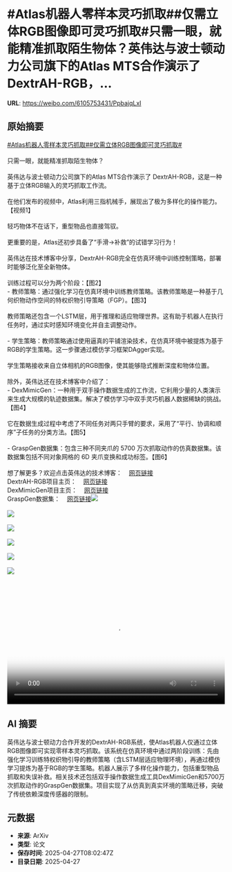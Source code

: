 # #Atlas机器人零样本灵巧抓取##仅需立体RGB图像即可灵巧抓取#只需一眼，就能精准抓取陌生物体？英伟达与波士顿动力公司旗下的Atlas MTS合作演示了 DextrAH-RGB，...

**URL**: https://weibo.com/6105753431/PpbajqLxI

## 原始摘要

<a href="https://m.weibo.cn/search?containerid=231522type%3D1%26t%3D10%26q%3D%23Atlas%E6%9C%BA%E5%99%A8%E4%BA%BA%E9%9B%B6%E6%A0%B7%E6%9C%AC%E7%81%B5%E5%B7%A7%E6%8A%93%E5%8F%96%23&amp;extparam=%23Atlas%E6%9C%BA%E5%99%A8%E4%BA%BA%E9%9B%B6%E6%A0%B7%E6%9C%AC%E7%81%B5%E5%B7%A7%E6%8A%93%E5%8F%96%23" data-hide=""><span class="surl-text">#Atlas机器人零样本灵巧抓取#</span></a><a href="https://m.weibo.cn/search?containerid=231522type%3D1%26t%3D10%26q%3D%23%E4%BB%85%E9%9C%80%E7%AB%8B%E4%BD%93RGB%E5%9B%BE%E5%83%8F%E5%8D%B3%E5%8F%AF%E7%81%B5%E5%B7%A7%E6%8A%93%E5%8F%96%23&amp;extparam=%23%E4%BB%85%E9%9C%80%E7%AB%8B%E4%BD%93RGB%E5%9B%BE%E5%83%8F%E5%8D%B3%E5%8F%AF%E7%81%B5%E5%B7%A7%E6%8A%93%E5%8F%96%23" data-hide=""><span class="surl-text">#仅需立体RGB图像即可灵巧抓取#</span></a><br><br>只需一眼，就能精准抓取陌生物体？<br><br>英伟达与波士顿动力公司旗下的Atlas MTS合作演示了 DextrAH-RGB，这是一种基于立体RGB输入的灵巧抓取工作流。<br><br>在他们发布的视频中，Atlas利用三指机械手，展现出了极为多样化的操作能力。【视频1】<br><br>轻巧物体不在话下，重型物品也直接驾驭。<br><br>更重要的是，Atlas还初步具备了“手滑→补救”的试错学习行为！<br><br>英伟达在技术博客中分享，DextrAH-RGB完全在仿真环境中训练控制策略，部署时能够泛化至全新物体。<br><br>训练过程可以分为两个阶段：【图2】<br>- 教师策略：通过强化学习在仿真环境中训练教师策略。该教师策略是一种基于几何织物动作空间的特权织物引导策略（FGP）。【图3】<br><br>教师策略还包含一个LSTM层，用于推理和适应物理世界。这有助于机器人在执行任务时，通过实时感知环境变化并自主调整动作。<br><br>- 学生策略：教师策略通过使用逼真的平铺渲染技术，在仿真环境中被提炼为基于RGB的学生策略。这一步骤通过模仿学习框架DAgger实现。<br><br>学生策略接收来自立体相机的RGB图像，使其能够隐式推断深度和物体位置。<br><br>除外，英伟达还在技术博客中介绍了：<br>- DexMimicGen：一种用于双手操作数据生成的工作流，它利用少量的人类演示来生成大规模的轨迹数据集。解决了模仿学习中双手灵巧机器人数据稀缺的挑战。【图4】<br><br>它在数据生成过程中考虑了不同任务对两只手臂的要求，采用了“平行、协调和顺序”子任务的分类方法。【图5】<br><br>- GraspGen数据集：包含三种不同夹爪的 5700 万次抓取动作的仿真数据集。该数据集包括不同对象网格的 6D 夹爪变换和成功标签。【图6】<br><br>想了解更多？欢迎点击英伟达的技术博客：<a href="https://weibo.cn/sinaurl?u=https%3A%2F%2Fdeveloper.nvidia.com%2Fblog%2Fr%25C2%25B2d%25C2%25B2-adapting-dexterous-robots-with-nvidia-research-workflows-and-models%2F" data-hide=""><span class="url-icon"><img style="width: 1rem;height: 1rem" src="https://h5.sinaimg.cn/upload/2015/09/25/3/timeline_card_small_web_default.png" referrerpolicy="no-referrer"></span><span class="surl-text">网页链接</span></a><br>DextrAH-RGB项目主页：<a href="https://weibo.cn/sinaurl?u=https%3A%2F%2Fdextrah-rgb.github.io%2F" data-hide=""><span class="url-icon"><img style="width: 1rem;height: 1rem" src="https://h5.sinaimg.cn/upload/2015/09/25/3/timeline_card_small_web_default.png" referrerpolicy="no-referrer"></span><span class="surl-text">网页链接</span></a><br>DexMimicGen项目主页：<a href="https://weibo.cn/sinaurl?u=https%3A%2F%2Fdexmimicgen.github.io%2F" data-hide=""><span class="url-icon"><img style="width: 1rem;height: 1rem" src="https://h5.sinaimg.cn/upload/2015/09/25/3/timeline_card_small_web_default.png" referrerpolicy="no-referrer"></span><span class="surl-text">网页链接</span></a><br>GraspGen数据集：<a href="https://weibo.cn/sinaurl?u=https%3A%2F%2Fhuggingface.co%2Fdatasets%2Fnvidia%2FPhysicalAI-Robotics-GraspGen" data-hide=""><span class="url-icon"><img style="width: 1rem;height: 1rem" src="https://h5.sinaimg.cn/upload/2015/09/25/3/timeline_card_small_web_default.png" referrerpolicy="no-referrer"></span><span class="surl-text">网页链接</span></a><img style="" src="https://tvax4.sinaimg.cn/large/006Fd7o3ly1i0v87b3wqwj30u00u0q3p.jpg" referrerpolicy="no-referrer"><br><br><img style="" src="https://tvax1.sinaimg.cn/large/006Fd7o3gy1i0v869uuubj30gg0ojjy5.jpg" referrerpolicy="no-referrer"><br><br><img style="" src="https://tvax1.sinaimg.cn/large/006Fd7o3gy1i0v86wxxrag30m80ciqvd.gif" referrerpolicy="no-referrer"><br><br><img style="" src="https://tvax4.sinaimg.cn/large/006Fd7o3gy1i0v86git5fj316o0s5qup.jpg" referrerpolicy="no-referrer"><br><br><img style="" src="https://tvax2.sinaimg.cn/large/006Fd7o3gy1i0v86nw0bqg30m80m8npf.gif" referrerpolicy="no-referrer"><br><br><img style="" src="https://tvax3.sinaimg.cn/large/006Fd7o3gy1i0v86fhzwgj316o0mv4qp.jpg" referrerpolicy="no-referrer"><br><br><br clear="both"><div style="clear: both"></div><video controls="controls" poster="https://tvax3.sinaimg.cn/orj480/006Fd7o3ly1i0v87b6d8oj30u00u0q3p.jpg" style="width: 100%"><source src="https://f.video.weibocdn.com/o0/ztYayr1Jlx08nNrvDTfi01041200hvYa0E010.mp4?label=mp4_720p&amp;template=720x720.24.0&amp;ori=0&amp;ps=1CwnkDw1GXwCQx&amp;Expires=1745744537&amp;ssig=o6b3wZQ6VP&amp;KID=unistore,video"><source src="https://f.video.weibocdn.com/o0/GdoGQ7YXlx08nNrvJEcM010412009ynd0E010.mp4?label=mp4_hd&amp;template=540x540.24.0&amp;ori=0&amp;ps=1CwnkDw1GXwCQx&amp;Expires=1745744537&amp;ssig=qKIdo9Poh1&amp;KID=unistore,video"><source src="https://f.video.weibocdn.com/o0/S5wfUy3Slx08nNrvpQ5y010412005iJU0E010.mp4?label=mp4_ld&amp;template=360x360.24.0&amp;ori=0&amp;ps=1CwnkDw1GXwCQx&amp;Expires=1745744537&amp;ssig=poovgZ9A%2F7&amp;KID=unistore,video"><p>视频无法显示，请前往<a href="https://video.weibo.com/show?fid=1034%3A5160010733518912" target="_blank" rel="noopener noreferrer">微博视频</a>观看。</p></video>

## AI 摘要

英伟达与波士顿动力合作开发的DextrAH-RGB系统，使Atlas机器人仅通过立体RGB图像即可实现零样本灵巧抓取。该系统在仿真环境中通过两阶段训练：先由强化学习训练特权织物引导的教师策略（含LSTM层适应物理环境），再通过模仿学习提炼为基于RGB的学生策略。机器人展示了多样化操作能力，包括重型物品抓取和失误补救。相关技术还包括双手操作数据生成工具DexMimicGen和5700万次抓取动作的GraspGen数据集。项目实现了从仿真到真实环境的策略迁移，突破了传统依赖深度传感器的限制。

## 元数据

- **来源**: ArXiv
- **类型**: 论文
- **保存时间**: 2025-04-27T08:02:47Z
- **目录日期**: 2025-04-27
